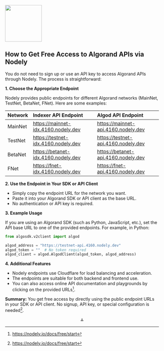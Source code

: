 <img src="https://r2cdn.perplexity.ai/pplx-full-logo-primary-dark%402x.png" class="logo" width="120"/>

## How to Get Free Access to Algorand APIs via Nodely

You do not need to sign up or use an API key to access Algorand APIs through Nodely. The process is straightforward:

**1. Choose the Appropriate Endpoint**

Nodely provides public endpoints for different Algorand networks (MainNet, TestNet, BetaNet, FNet). Here are some examples:


| Network | Indexer API Endpoint | Algod API Endpoint |
| :-- | :-- | :-- |
| MainNet | https://mainnet-idx.4160.nodely.dev | https://mainnet-api.4160.nodely.dev |
| TestNet | https://testnet-idx.4160.nodely.dev | https://testnet-api.4160.nodely.dev |
| BetaNet | https://betanet-idx.4160.nodely.dev | https://betanet-api.4160.nodely.dev |
| FNet | https://fnet-idx.4160.nodely.dev | https://fnet-api.4160.nodely.dev |

**2. Use the Endpoint in Your SDK or API Client**

- Simply copy the endpoint URL for the network you want.
- Paste it into your Algorand SDK or API client as the base URL.
- No authentication or API key is required.

**3. Example Usage**

If you are using an Algorand SDK (such as Python, JavaScript, etc.), set the API base URL to one of the provided endpoints. For example, in Python:

```python
from algosdk.v2client import algod

algod_address = "https://testnet-api.4160.nodely.dev"
algod_token = ""  # No token required
algod_client = algod.AlgodClient(algod_token, algod_address)
```

**4. Additional Features**

- Nodely endpoints use Cloudflare for load balancing and acceleration.
- The endpoints are suitable for both backend and frontend use.
- You can also access online API documentation and playgrounds by clicking on the provided URLs[^1].

**Summary:**
You get free access by directly using the public endpoint URLs in your SDK or API client. No signup, API key, or special configuration is needed[^1].

<div style="text-align: center">⁂</div>

[^1]: https://nodely.io/docs/free/start


